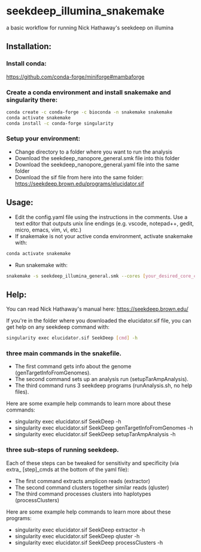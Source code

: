 # seekdeep_illumina_snakemake
a basic workflow for running Nick Hathaway's seekdeep on illumina

## Installation:
### Install conda:
https://github.com/conda-forge/miniforge#mambaforge

### Create a conda environment and install snakemake and singularity there:
```bash
conda create -c conda-forge -c bioconda -n snakemake snakemake
conda activate snakemake
conda install -c conda-forge singularity
```

### Setup your environment:
 - Change directory to a folder where you want to run the analysis
 - Download the seekdeep_nanopore_general.smk file into this folder
 - Download the seekdeep_nanopore_general.yaml file into the same folder
 - Download the sif file from here into the same folder: https://seekdeep.brown.edu/programs/elucidator.sif


## Usage:
 - Edit the config.yaml file using the instructions in the comments. Use a text editor that outputs unix line endings (e.g. vscode, notepad++, gedit, micro, emacs, vim, vi, etc.)
 - If snakemake is not your active conda environment, activate snakemake with:
```bash
conda activate snakemake
```
 - Run snakemake with:
```bash
snakemake -s seekdeep_illumina_general.smk --cores [your_desired_core_count]
```

## Help:
You can read Nick Hathaway's manual here:
https://seekdeep.brown.edu/

If you're in the folder where you downloaded the elucidator.sif file,
you can get help on any seekdeep command with:
```bash
singularity exec elucidator.sif SeekDeep [cmd] -h
```

### three main commands in the snakefile.
  - The first command gets info about the genome (genTargetInfoFromGenomes).
  - The second command sets up an analysis run (setupTarAmpAnalysis).
  - The third command runs 3 seekdeep programs (runAnalysis.sh, no help files).

Here are some example help commands to learn more about these commands:
  - singularity exec elucidator.sif SeekDeep -h
  - singularity exec elucidator.sif SeekDeep genTargetInfoFromGenomes -h
  - singularity exec elucidator.sif SeekDeep setupTarAmpAnalysis -h


### three sub-steps of running seekdeep.
Each of these steps can be tweaked for sensitivity and specificity (via extra_
[step]_cmds at the bottom of the yaml file):
  - The first command extracts amplicon reads (extractor)
  - The second command clusters together similar reads (qluster)
  - The third command processes clusters into haplotypes (processClusters)

Here are some example help commands to learn more about these programs:
  - singularity exec elucidator.sif SeekDeep extractor -h
  - singularity exec elucidator.sif SeekDeep qluster -h
  - singularity exec elucidator.sif SeekDeep processClusters -h
